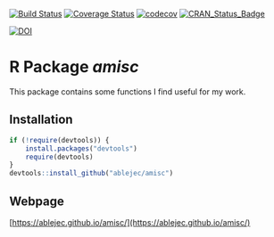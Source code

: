[![Build Status](https://travis-ci.org/ablejec/amisc.svg?branch=master)](https://travis-ci.org/ablejec/amisc)
[![Coverage Status](https://img.shields.io/codecov/c/github/ablejec/amisc/master.svg)](https://codecov.io/github/ablejec/amisc?branch=master)
[![codecov](https://codecov.io/gh/ablejec/amisc/branch/master/graph/badge.svg)](https://codecov.io/gh/ablejec/amisc)
[![CRAN_Status_Badge](http://www.r-pkg.org/badges/version/amisc)](http://cran.r-project.org/package=amisc)

[![DOI](https://zenodo.org/badge/5761/ablejec/amisc.svg)](https://zenodo.org/badge/latestdoi/5761/ablejec/amisc)

# R Package *amisc*

This package contains some functions I find useful for my work.

## Installation


```R
if (!require(devtools)) {
    install.packages("devtools")
    require(devtools)
}
devtools::install_github("ablejec/amisc")
```

## Webpage
[https://ablejec.github.io/amisc/](https://ablejec.github.io/amisc/)
